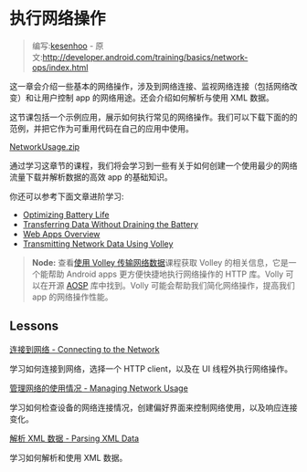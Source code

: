 # 执行网络操作

> 编写:[kesenhoo](https://github.com/kesenhoo) - 原文:<http://developer.android.com/training/basics/network-ops/index.html>

这一章会介绍一些基本的网络操作，涉及到网络连接、监视网络连接（包括网络改变）和让用户控制 app 的网络用途。还会介绍如何解析与使用 XML 数据。

这节课包括一个示例应用，展示如何执行常见的网络操作。我们可以下载下面的的范例，并把它作为可重用代码在自己的应用中使用。

[NetworkUsage.zip](http://developer.android.com/shareables/training/NetworkUsage.zip)

通过学习这章节的课程，我们将会学习到一些有关于如何创建一个使用最少的网络流量下载并解析数据的高效 app 的基础知识。

你还可以参考下面文章进阶学习:

* [Optimizing Battery Life](performance/monitoring-device-state/index.html)
* [Transferring Data Without Draining the Battery](connectivity/efficient-downloads/index.html)
* [Web Apps Overview](http://developer.android.com/guide/webapps/index.html)
* [Transmitting Network Data Using Volley](connectivity/volley/index.md)

> **Node:** 查看[使用 Volley 传输网络数据](connectivity/volley/index.md)课程获取 Volley 的相关信息，它是一个能帮助 Android apps 更方便快捷地执行网络操作的 HTTP 库。Volly 可以在开源 [AOSP](https://android.googlesource.com/platform/frameworks/volley) 库中找到。Volly 可能会帮助我们简化网络操作，提高我们 app 的网络操作性能。

## Lessons

[连接到网络 - Connecting to the Network](connecting.html)

  学习如何连接到网络，选择一个 HTTP client，以及在 UI 线程外执行网络操作。


[管理网络的使用情况 - Managing Network Usage](managing.html)

  学习如何检查设备的网络连接情况，创建偏好界面来控制网络使用，以及响应连接变化。


[解析 XML 数据 - Parsing XML Data](xml.html)

  学习如何解析和使用 XML 数据。
